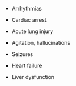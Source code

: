 - Arrhythmias

- Cardiac arrest

- Acute lung injury

- Agitation, hallucinations

- Seizures

- Heart failure

- Liver dysfunction